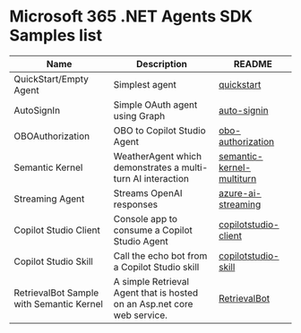 # Microsoft 365 .NET Agents SDK Samples list

|Name|Description|README|
|----|----|----|
|QuickStart/Empty Agent|Simplest agent|[quickstart](quickstart/README.md)|
|AutoSignIn|Simple OAuth agent using Graph|[auto-signin](auto-signin/README.md)|
|OBOAuthorization|OBO to Copilot Studio Agent |[obo-authorization](obo-authorization/README.md)|
|Semantic Kernel | WeatherAgent which demonstrates a multi-turn AI interaction |[semantic-kernel-multiturn](semantic-kernel-multiturn/README.md)|
|Streaming Agent |Streams OpenAI responses|[azure-ai-streaming](azure-ai-streaming/README.md)|
|Copilot Studio Client|Console app to consume a Copilot Studio Agent|[copilotstudio-client](copilotstudio-client/README.md)|
|Copilot Studio Skill |Call the echo bot from a Copilot Studio skill |[copilotstudio-skill](copilotstudio-skill/README.md)|
|RetrievalBot Sample with Semantic Kernel|A simple Retrieval Agent that is hosted on an Asp.net core web service. |[RetrievalBot](RetrievalBot/README.md)|
